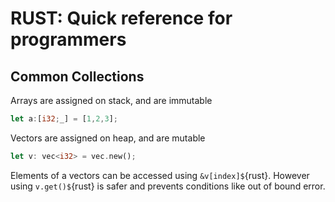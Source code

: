 
# RUST: Quick reference for programmers

## Common Collections
Arrays are assigned on stack, and are immutable

```rust
let a:[i32;_] = [1,2,3];
```


Vectors are assigned on heap, and are mutable

```rust
let v: vec<i32> = vec.new();
```
Elements of a vectors can be accessed using `&v[index]$`{rust}. However using `v.get()$`{rust} is safer and prevents conditions like out of bound error.
